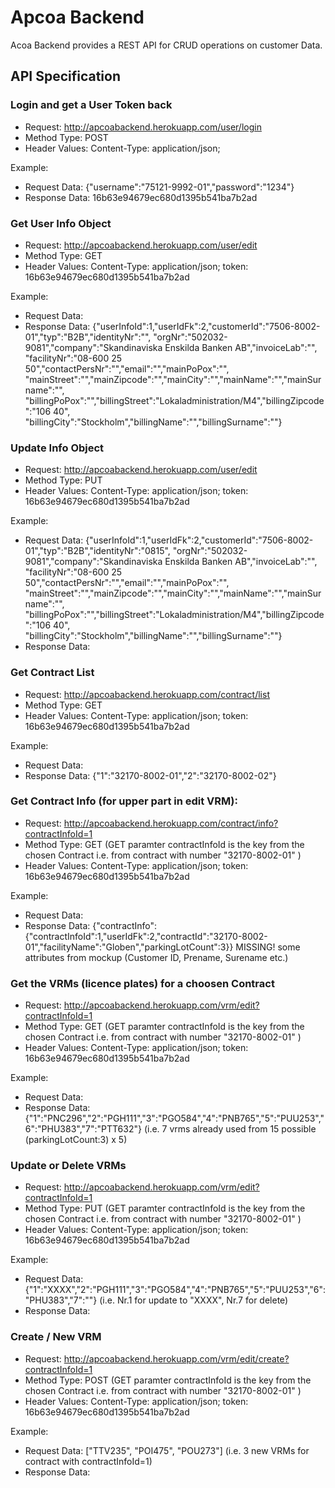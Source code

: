 # Apcoa Backend

Acoa Backend provides a REST API for CRUD operations on customer Data.

## API Specification

### Login and get a User Token back
- Request: http://apcoabackend.herokuapp.com/user/login
- Method Type: POST
- Header Values: Content-Type: application/json; 

Example:      
- Request Data: {"username":"75121-9992-01","password":"1234"}          
- Response Data: 16b63e94679ec680d1395b541ba7b2ad     

### Get User Info Object
- Request: http://apcoabackend.herokuapp.com/user/edit
- Method Type: GET
- Header Values: Content-Type: application/json; token: 16b63e94679ec680d1395b541ba7b2ad

Example:      
- Request Data:
- Response Data: {"userInfoId":1,"userIdFk":2,"customerId":"7506-8002-01","typ":"B2B","identityNr":"",
			"orgNr":"502032-9081","company":"Skandinaviska Enskilda Banken AB","invoiceLab":"",
			"facilityNr":"08-600 25 50","contactPersNr":"","email":"","mainPoPox":"",
			"mainStreet":"","mainZipcode":"","mainCity":"","mainName":"","mainSurname":"",
			"billingPoPox":"","billingStreet":"Lokaladministration/M4","billingZipcode":"106 40",
			"billingCity":"Stockholm","billingName":"","billingSurname":""}   
   
### Update Info Object
- Request: http://apcoabackend.herokuapp.com/user/edit
- Method Type: PUT
- Header Values: Content-Type: application/json; token: 16b63e94679ec680d1395b541ba7b2ad

Example:      
- Request Data: {"userInfoId":1,"userIdFk":2,"customerId":"7506-8002-01","typ":"B2B","identityNr":"0815",
			"orgNr":"502032-9081","company":"Skandinaviska Enskilda Banken AB","invoiceLab":"",
			"facilityNr":"08-600 25 50","contactPersNr":"","email":"","mainPoPox":"",
			"mainStreet":"","mainZipcode":"","mainCity":"","mainName":"","mainSurname":"",
			"billingPoPox":"","billingStreet":"Lokaladministration/M4","billingZipcode":"106 40",
			"billingCity":"Stockholm","billingName":"","billingSurname":""}   		        
- Response Data: 

### Get Contract List
- Request: http://apcoabackend.herokuapp.com/contract/list
- Method Type: GET
- Header Values: Content-Type: application/json; token: 16b63e94679ec680d1395b541ba7b2ad 

Example:      
- Request Data: 
- Response Data: {"1":"32170-8002-01","2":"32170-8002-02"}

### Get Contract Info (for upper part in edit VRM):
- Request: http://apcoabackend.herokuapp.com/contract/info?contractInfoId=1
- Method Type: GET (GET paramter contractInfoId is the key from the chosen Contract i.e. from contract with number "32170-8002-01" )
- Header Values: Content-Type: application/json; token: 16b63e94679ec680d1395b541ba7b2ad 

Example:      
- Request Data: 
- Response Data: {"contractInfo":{"contractInfoId":1,"userIdFk":2,"contractId":"32170-8002-01","facilityName":"Globen","parkingLotCount":3}} MISSING! some attributes from mockup (Customer ID, Prename, Surename etc.)

### Get the VRMs (licence plates) for a choosen Contract
- Request: http://apcoabackend.herokuapp.com/vrm/edit?contractInfoId=1
- Method Type: GET (GET paramter contractInfoId is the key from the chosen Contract i.e. from contract with number "32170-8002-01" )
- Header Values: Content-Type: application/json; token: 16b63e94679ec680d1395b541ba7b2ad 

Example:      
- Request Data: 
- Response Data: {"1":"PNC296","2":"PGH111","3":"PGO584","4":"PNB765","5":"PUU253","6":"PHU383","7":"PTT632"}
	(i.e. 7 vrms already used from 15 possible (parkingLotCount:3) x 5)
	
### Update or Delete VRMs
- Request: http://apcoabackend.herokuapp.com/vrm/edit?contractInfoId=1
- Method Type: PUT (GET paramter contractInfoId is the key from the chosen Contract i.e. from contract with number "32170-8002-01" )
- Header Values: Content-Type: application/json; token: 16b63e94679ec680d1395b541ba7b2ad 

Example:      
- Request Data: {"1":"XXXX","2":"PGH111","3":"PGO584","4":"PNB765","5":"PUU253","6":"PHU383","7":""}
	(i.e. Nr.1 for update to "XXXX", Nr.7 for delete)
- Response Data: 

### Create / New VRM
- Request: http://apcoabackend.herokuapp.com/vrm/edit/create?contractInfoId=1
- Method Type: POST (GET paramter contractInfoId is the key from the chosen Contract i.e. from contract with number "32170-8002-01" )
- Header Values: Content-Type: application/json; token: 16b63e94679ec680d1395b541ba7b2ad 

Example:      
- Request Data: ["TTV235", "POI475", "POU273"]
	(i.e. 3 new VRMs for contract with contractInfoId=1)
- Response Data: 
     